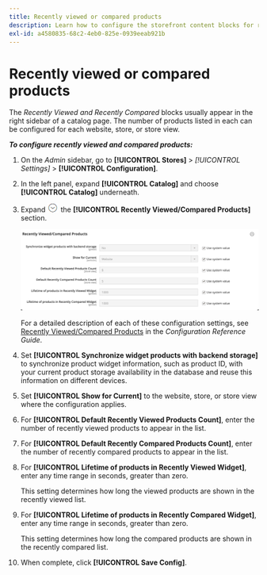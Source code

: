 ```yaml
---
title: Recently viewed or compared products
description: Learn how to configure the storefront content blocks for recently viewed and compared products.
exl-id: a4580835-68c2-4eb0-825e-0939eeab921b
---
```

# Recently viewed or compared products

The _Recently Viewed and Recently Compared_ blocks usually appear in the right sidebar of a catalog page. The number of products listed in each can be configured for each website, store, or store view.

**_To configure recently viewed and compared products:_**

1. On the _Admin_ sidebar, go to **[!UICONTROL Stores]** > _[!UICONTROL Settings]_ > **[!UICONTROL Configuration]**.

1. In the left panel, expand **[!UICONTROL Catalog]** and choose **[!UICONTROL Catalog]** underneath.

1. Expand ![Expansion selector](../assets/icon-display-expand.png) the **[!UICONTROL Recently Viewed/Compared Products]** section.

   ![Catalog configuration - recently viewed/compared products](../configuration-reference/catalog/assets/catalog-recently-viewed-and-compared-products.png)<!-- zoom -->

   For a detailed description of each of these configuration settings, see [Recently Viewed/Compared Products](https://docs.magento.com/user-guide/configuration/catalog/catalog.html#recently-viewedcompared-products) in the _Configuration Reference Guide_.

1. Set **[!UICONTROL Synchronize widget products with backend storage]** to synchronize product widget information, such as product ID, with your current product storage availability in the database and reuse this information on different devices.

1. Set **[!UICONTROL Show for Current]** to the website, store, or store view where the configuration applies.

1. For **[!UICONTROL Default Recently Viewed Products Count]**, enter the number of recently viewed products to appear in the list.

1. For **[!UICONTROL Default Recently Compared Products Count]**, enter the number of recently compared products to appear in the list.

1. For **[!UICONTROL Lifetime of products in Recently Viewed Widget]**, enter any time range in seconds, greater than zero.

   This setting determines how long the viewed products are shown in the recently viewed list.

1. For **[!UICONTROL Lifetime of products in Recently Compared Widget]**, enter any time range in seconds, greater than zero.

   This setting determines how long the compared products are shown in the recently compared list.

1. When complete, click **[!UICONTROL Save Config]**.

